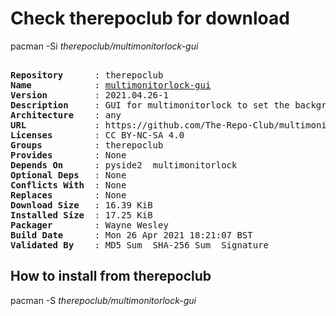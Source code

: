 # Check therepoclub for download

pacman -Si *therepoclub/multimonitorlock-gui*

<div class="highlight"><pre class="highlight"><text>
<b>Repository</b>      : therepoclub
<b>Name</b>            : <a href="../../x86_64/multimonitorlock-gui-2021.04.26-1-any.pkg.tar.zst">multimonitorlock-gui</a>
<b>Version</b>         : 2021.04.26-1
<b>Description</b>     : GUI for multimonitorlock to set the background using QT6 and pyside6
<b>Architecture</b>    : any
<b>URL</b>             : https://github.com/The-Repo-Club/multimonitorlock-gui
<b>Licenses</b>        : CC BY-NC-SA 4.0
<b>Groups</b>          : therepoclub
<b>Provides</b>        : None
<b>Depends On</b>      : pyside2  multimonitorlock
<b>Optional Deps</b>   : None
<b>Conflicts With</b>  : None
<b>Replaces</b>        : None
<b>Download Size</b>   : 16.39 KiB
<b>Installed Size</b>  : 17.25 KiB
<b>Packager</b>        : Wayne Wesley <wayne6324@gmail.com>
<b>Build Date</b>      : Mon 26 Apr 2021 18:21:07 BST
<b>Validated By</b>    : MD5 Sum  SHA-256 Sum  Signature
</text></pre></div>

## How to install from therepoclub

pacman -S *therepoclub/multimonitorlock-gui*
